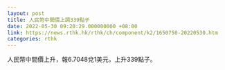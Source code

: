 ```yaml
---
layout: post
title: 人民幣中間價上調339點子
date: 2022-05-30 09:20:29.000000000 +08:00
link: https://news.rthk.hk/rthk/ch/component/k2/1650750-20220530.htm
categories: rthk
---
```


人民幣中間價上升，報6.7048兌1美元，上升339點子。
